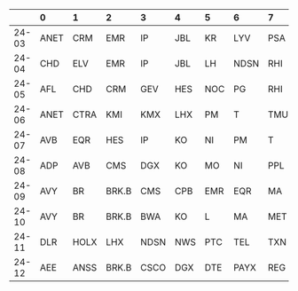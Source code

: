|       | 0    | 1    | 2     | 3    | 4   | 5   | 6    | 7    | 8    | 9    |
|:------|:-----|:-----|:------|:-----|:----|:----|:-----|:-----|:-----|:-----|
| 24-03 | ANET | CRM  | EMR   | IP   | JBL | KR  | LYV  | PSA  | RCL  | TRGP |
| 24-04 | CHD  | ELV  | EMR   | IP   | JBL | LH  | NDSN | RHI  | TMUS | TRGP |
| 24-05 | AFL  | CHD  | CRM   | GEV  | HES | NOC | PG   | RHI  | TMUS | WELL |
| 24-06 | ANET | CTRA | KMI   | KMX  | LHX | PM  | T    | TMUS | WELL | WMT  |
| 24-07 | AVB  | EQR  | HES   | IP   | KO  | NI  | PM   | T    | TYL  | UNH  |
| 24-08 | ADP  | AVB  | CMS   | DGX  | KO  | MO  | NI   | PPL  | V    | XOM  |
| 24-09 | AVY  | BR   | BRK.B | CMS  | CPB | EMR | EQR  | MA   | MMC  | V    |
| 24-10 | AVY  | BR   | BRK.B | BWA  | KO  | L   | MA   | MET  | PTC  | UNP  |
| 24-11 | DLR  | HOLX | LHX   | NDSN | NWS | PTC | TEL  | TXN  | V    | WM   |
| 24-12 | AEE  | ANSS | BRK.B | CSCO | DGX | DTE | PAYX | REG  | V    | WEC  |
